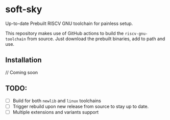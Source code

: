 # soft-sky
Up-to-date Prebuilt RISCV GNU toolchain for painless setup.


This repository makes use of GitHub actions to build the `riscv-gnu-toolchain` from source. Just download the prebuilt binaries, add to path and use.

## Installation
// Coming soon

## TODO:

- [ ] Build for both `newlib` and `linux` toolchains
- [ ] Trigger rebuild upon new release from source to stay up to date.
- [ ] Multiple extensions and variants support

